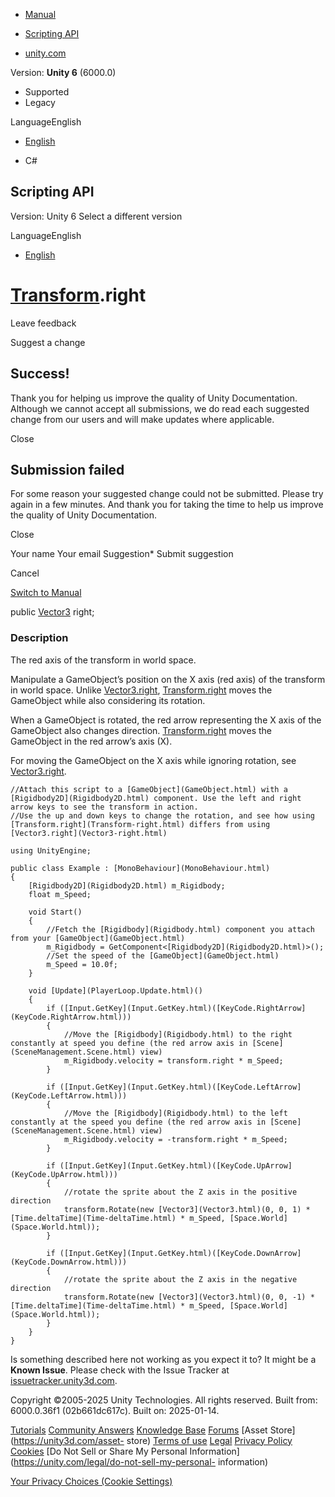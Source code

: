 [ ]()

  * [Manual](../Manual/index.html)
  * [Scripting API](../ScriptReference/index.html)

  * [unity.com](https://unity.com/)

Version: **Unity 6** (6000.0)

  * Supported
  * Legacy

LanguageEnglish

  * [English]()

  * C#

[ ](https://docs.unity3d.com)

## Scripting API

Version: Unity 6 Select a different version

LanguageEnglish

  * [English]()

#  [Transform](Transform.html).right

Leave feedback

Suggest a change

## Success!

Thank you for helping us improve the quality of Unity Documentation. Although
we cannot accept all submissions, we do read each suggested change from our
users and will make updates where applicable.

Close

## Submission failed

For some reason your suggested change could not be submitted. Please <a>try
again</a> in a few minutes. And thank you for taking the time to help us
improve the quality of Unity Documentation.

Close

Your name Your email Suggestion* Submit suggestion

Cancel

[Switch to Manual](../Manual/class-Transform.html "Go to Transform Component
in the Manual")

public [Vector3](Vector3.html) right;

### Description

The red axis of the transform in world space.

Manipulate a GameObject’s position on the X axis (red axis) of the transform
in world space. Unlike [Vector3.right](Vector3-right.html),
[Transform.right](Transform-right.html) moves the GameObject while also
considering its rotation.  
  
When a GameObject is rotated, the red arrow representing the X axis of the
GameObject also changes direction. [Transform.right](Transform-right.html)
moves the GameObject in the red arrow’s axis (X).  
  
For moving the GameObject on the X axis while ignoring rotation, see
[Vector3.right](Vector3-right.html).

    
    
    //Attach this script to a [GameObject](GameObject.html) with a [Rigidbody2D](Rigidbody2D.html) component. Use the left and right arrow keys to see the transform in action.
    //Use the up and down keys to change the rotation, and see how using [Transform.right](Transform-right.html) differs from using [Vector3.right](Vector3-right.html)  
      
    using UnityEngine;  
      
    public class Example : [MonoBehaviour](MonoBehaviour.html)
    {
        [Rigidbody2D](Rigidbody2D.html) m_Rigidbody;
        float m_Speed;  
      
        void Start()
        {
            //Fetch the [Rigidbody](Rigidbody.html) component you attach from your [GameObject](GameObject.html)
            m_Rigidbody = GetComponent<[Rigidbody2D](Rigidbody2D.html)>();
            //Set the speed of the [GameObject](GameObject.html)
            m_Speed = 10.0f;
        }  
      
        void [Update](PlayerLoop.Update.html)()
        {
            if ([Input.GetKey](Input.GetKey.html)([KeyCode.RightArrow](KeyCode.RightArrow.html)))
            {
                //Move the [Rigidbody](Rigidbody.html) to the right constantly at speed you define (the red arrow axis in [Scene](SceneManagement.Scene.html) view)
                m_Rigidbody.velocity = transform.right * m_Speed;
            }  
      
            if ([Input.GetKey](Input.GetKey.html)([KeyCode.LeftArrow](KeyCode.LeftArrow.html)))
            {
                //Move the [Rigidbody](Rigidbody.html) to the left constantly at the speed you define (the red arrow axis in [Scene](SceneManagement.Scene.html) view)
                m_Rigidbody.velocity = -transform.right * m_Speed;
            }  
      
            if ([Input.GetKey](Input.GetKey.html)([KeyCode.UpArrow](KeyCode.UpArrow.html)))
            {
                //rotate the sprite about the Z axis in the positive direction
                transform.Rotate(new [Vector3](Vector3.html)(0, 0, 1) * [Time.deltaTime](Time-deltaTime.html) * m_Speed, [Space.World](Space.World.html));
            }  
      
            if ([Input.GetKey](Input.GetKey.html)([KeyCode.DownArrow](KeyCode.DownArrow.html)))
            {
                //rotate the sprite about the Z axis in the negative direction
                transform.Rotate(new [Vector3](Vector3.html)(0, 0, -1) * [Time.deltaTime](Time-deltaTime.html) * m_Speed, [Space.World](Space.World.html));
            }
        }
    }
    

Is something described here not working as you expect it to? It might be a
**Known Issue**. Please check with the Issue Tracker at
[issuetracker.unity3d.com](https://issuetracker.unity3d.com).

Copyright ©2005-2025 Unity Technologies. All rights reserved. Built from:
6000.0.36f1 (02b661dc617c). Built on: 2025-01-14.

[Tutorials](https://unity3d.com/learn) [Community
Answers](https://answers.unity3d.com) [Knowledge
Base](https://support.unity3d.com/hc/en-us)
[Forums](https://forum.unity3d.com) [Asset Store](https://unity3d.com/asset-
store) [Terms of use](https://docs.unity3d.com/Manual/TermsOfUse.html)
[Legal](https://unity.com/legal) [Privacy
Policy](https://unity.com/legal/privacy-policy)
[Cookies](https://unity.com/legal/cookie-policy) [Do Not Sell or Share My
Personal Information](https://unity.com/legal/do-not-sell-my-personal-
information)

[Your Privacy Choices (Cookie Settings)](javascript:void\(0\);)

